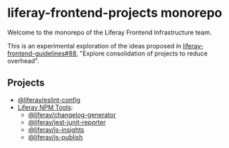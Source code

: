 # liferay-frontend-projects monorepo

Welcome to the monorepo of the Liferay Frontend Infrastructure team.

This is an experimental exploration of the ideas proposed in [liferay-frontend-guidelines#88](https://github.com/liferay/liferay-frontend-guidelines/issues/88), "Explore consolidation of projects to reduce overhead".

## Projects

-   [@liferay/eslint-config](./projects/eslint-config)
-   [Liferay NPM Tools](./projects/npm-tools):
    -   [@liferay/changelog-generator](./projects/npm-tools/packages/changelog-generator)
    -   [@liferay/jest-junit-reporter](./projects/npm-tools/packages/jest-junit-reporter)
    -   [@liferay/js-insights](./projects/npm-tools/packages/js-insights)
    -   [@liferay/js-publish](./projects/npm-tools/packages/js-publish)
